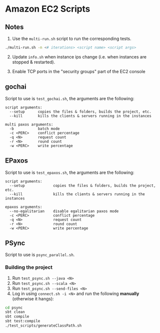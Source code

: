 # Amazon EC2 Scripts

## Notes

1. Use the `multi-run.sh` script to run the corresponding tests.

```bash
./multi-run.sh -n <# iterations> <script name> <script args>
```

2. Update `info.sh` when instance ips change (i.e. when instances are stopped & restarted).

3. Enable TCP ports in the "security groups" part of the EC2 console

## gochai 

Script to use is `test_gochai.sh`, the arguments are the following:

```
script arguments:
  --setup      copies the files & folders, builds the project, etc.
  --kill       kills the clients & servers running in the instances

multi paxos arguments: 
  -b           batch mode
  -c <PERC>    conflict percentage
  -q <N>       request count
  -r <N>       round count
  -w <PERC>    write percentage
```

## EPaxos

Script to use is `test_epaxos.sh`, the arguments are the following:

```
script arguments:
  --setup             copies the files & folders, builds the project, etc.
  --kill              kills the clients & servers running in the instances

epaxos arguments: 
  --no-egalitarian    disable egalitarian paxos mode
  -c <PERC>           conflict percentage
  -q <N>              request count
  -r <N>              round count
  -w <PERC>           write percentage
```

## PSync

Script to use is `psync_parallel.sh`.

### Building the project

1. Run `test_psync.sh --java <N>`
2. Run `test_psync.sh --scala <N>`
3. Run `test_psync.sh --send-files <N>`
4. Log in using `connect.sh -i <N>` and run the following **manually** (otherwise it hangs):
```bash
cd psync
sbt clean
sbt compile
sbt test:compile
./test_scripts/generateClassPath.sh
```
